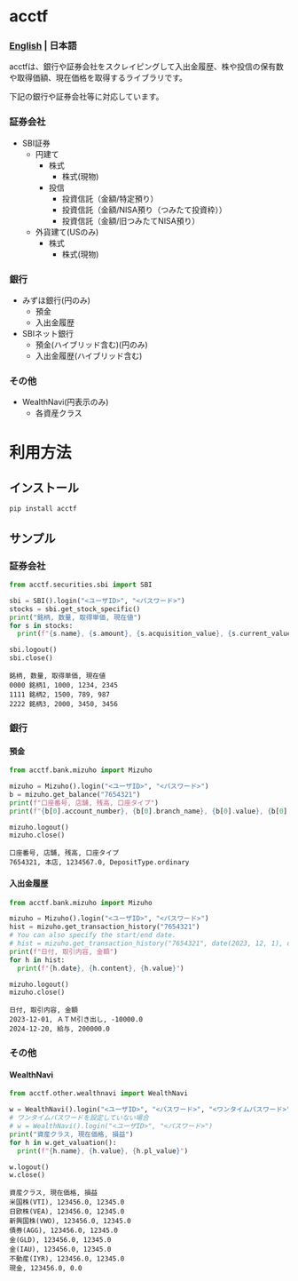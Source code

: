 # acctf

### [English](https://github.com/hirano00o/acctf/blob/main/README.md) | 日本語

acctfは、銀行や証券会社をスクレイピングして入出金履歴、株や投信の保有数や取得価額、現在価格を取得するライブラリです。

下記の銀行や証券会社等に対応しています。
### 証券会社
* SBI証券
  * 円建て
    * 株式
      * 株式(現物)
    * 投信
      * 投資信託（金額/特定預り）
      * 投資信託（金額/NISA預り（つみたて投資枠））
      * 投資信託（金額/旧つみたてNISA預り）
  * 外貨建て(USのみ)
    * 株式
      * 株式(現物)

### 銀行
* みずほ銀行(円のみ)
  * 預金
  * 入出金履歴
* SBIネット銀行
  * 預金(ハイブリッド含む)(円のみ)
  * 入出金履歴(ハイブリッド含む)

### その他
* WealthNavi(円表示のみ)
  * 各資産クラス

# 利用方法

## インストール

```console
pip install acctf
```

## サンプル

### 証券会社

```python
from acctf.securities.sbi import SBI

sbi = SBI().login("<ユーザID>", "<パスワード>")
stocks = sbi.get_stock_specific()
print("銘柄, 数量, 取得単価, 現在値")
for s in stocks:
  print(f"{s.name}, {s.amount}, {s.acquisition_value}, {s.current_value}")

sbi.logout()
sbi.close()
```

```console
銘柄, 数量, 取得単価, 現在値
0000 銘柄1, 1000, 1234, 2345
1111 銘柄2, 1500, 789, 987
2222 銘柄3, 2000, 3450, 3456
```

### 銀行

#### 預金

```python
from acctf.bank.mizuho import Mizuho

mizuho = Mizuho().login("<ユーザID>", "<パスワード>")
b = mizuho.get_balance("7654321")
print(f"口座番号, 店舗, 残高, 口座タイプ")
print(f"{b[0].account_number}, {b[0].branch_name}, {b[0].value}, {b[0].deposit_type}")

mizuho.logout()
mizuho.close()
```

```console
口座番号, 店舗, 残高, 口座タイプ
7654321, 本店, 1234567.0, DepositType.ordinary
```

#### 入出金履歴

```python
from acctf.bank.mizuho import Mizuho

mizuho = Mizuho().login("<ユーザID>", "<パスワード>")
hist = mizuho.get_transaction_history("7654321")
# You can also specify the start/end date.
# hist = mizuho.get_transaction_history("7654321", date(2023, 12, 1), date(2023, 12, 31))
print(f"日付, 取引内容, 金額")
for h in hist:
  print(f"{h.date}, {h.content}, {h.value}")

mizuho.logout()
mizuho.close()
```

```console
日付, 取引内容, 金額
2023-12-01, ＡＴＭ引き出し, -10000.0
2024-12-20, 給与, 200000.0
```

### その他

#### WealthNavi

```python
from acctf.other.wealthnavi import WealthNavi

w = WealthNavi().login("<ユーザID>", "<パスワード>", "<ワンタイムパスワード>")
# ワンタイムパスワードを設定していない場合
# w = WealthNavi().login("<ユーザID>", "<パスワード>")
print("資産クラス, 現在価格, 損益")
for h in w.get_valuation():
  print(f"{h.name}, {h.value}, {h.pl_value}")

w.logout()
w.close()
```

```console
資産クラス, 現在価格, 損益
米国株(VTI), 123456.0, 12345.0
日欧株(VEA), 123456.0, 12345.0
新興国株(VWO), 123456.0, 12345.0
債券(AGG), 123456.0, 12345.0
金(GLD), 123456.0, 12345.0
金(IAU), 123456.0, 12345.0
不動産(IYR), 123456.0, 12345.0
現金, 123456.0, 0.0
```
